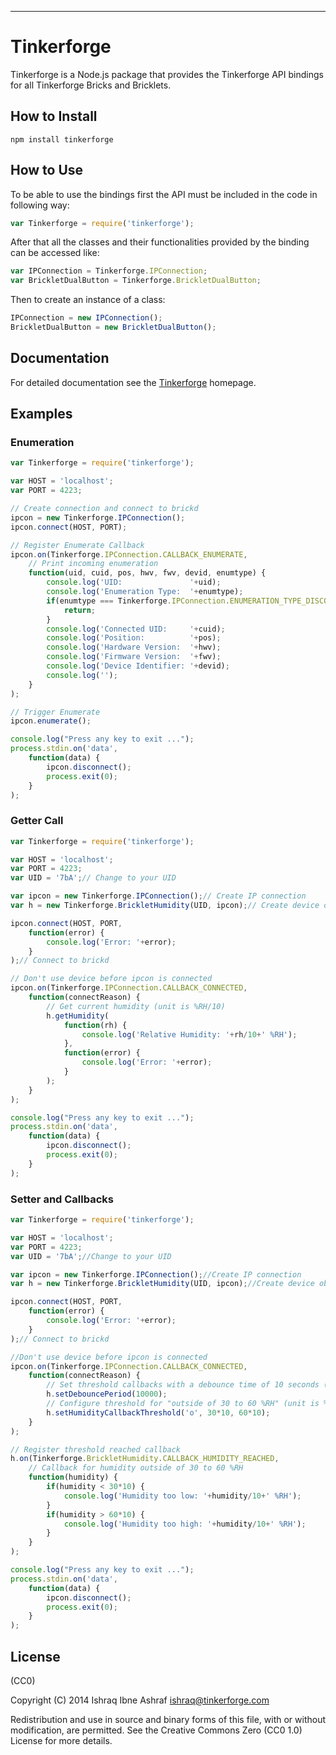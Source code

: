 <hr />

# Tinkerforge

Tinkerforge is a Node.js package that provides the
Tinkerforge API bindings for all Tinkerforge Bricks
and Bricklets.

## How to Install

```
npm install tinkerforge
```

## How to Use

To be able to use the bindings first the API must be
included in the code in following way:

```js
var Tinkerforge = require('tinkerforge');
```

After that all the classes and their functionalities
provided by the binding can be accessed like:

```js
var IPConnection = Tinkerforge.IPConnection;
var BrickletDualButton = Tinkerforge.BrickletDualButton;
```

Then to create an instance of a class:

```js
IPConnection = new IPConnection();
BrickletDualButton = new BrickletDualButton();
```

## Documentation

For detailed documentation see the [Tinkerforge](http://www.tinkerforge.com/en/doc/Software/API_Bindings_JavaScript.html#api-documentation-and-examples) homepage.

## Examples

### Enumeration
```js
var Tinkerforge = require('tinkerforge');

var HOST = 'localhost';
var PORT = 4223;

// Create connection and connect to brickd
ipcon = new Tinkerforge.IPConnection();
ipcon.connect(HOST, PORT);

// Register Enumerate Callback
ipcon.on(Tinkerforge.IPConnection.CALLBACK_ENUMERATE,
    // Print incoming enumeration
    function(uid, cuid, pos, hwv, fwv, devid, enumtype) {
        console.log('UID:               '+uid);
        console.log('Enumeration Type:  '+enumtype);
        if(enumtype === Tinkerforge.IPConnection.ENUMERATION_TYPE_DISCONNECTED) {
            return;
        }
        console.log('Connected UID:     '+cuid);
        console.log('Position:          '+pos);
        console.log('Hardware Version:  '+hwv);
        console.log('Firmware Version:  '+fwv);
        console.log('Device Identifier: '+devid);
        console.log('');
    }
);

// Trigger Enumerate
ipcon.enumerate();

console.log("Press any key to exit ...");
process.stdin.on('data',
    function(data) {
        ipcon.disconnect();
        process.exit(0);
    }
);
```
### Getter Call
```js
var Tinkerforge = require('tinkerforge');

var HOST = 'localhost';
var PORT = 4223;
var UID = '7bA';// Change to your UID

var ipcon = new Tinkerforge.IPConnection();// Create IP connection
var h = new Tinkerforge.BrickletHumidity(UID, ipcon);// Create device object

ipcon.connect(HOST, PORT,
    function(error) {
        console.log('Error: '+error);        
    }
);// Connect to brickd

// Don't use device before ipcon is connected
ipcon.on(Tinkerforge.IPConnection.CALLBACK_CONNECTED,
    function(connectReason) {
        // Get current humidity (unit is %RH/10)
        h.getHumidity(
            function(rh) {
                console.log('Relative Humidity: '+rh/10+' %RH');
            },
            function(error) {
                console.log('Error: '+error);
            }
        );
    }
);

console.log("Press any key to exit ...");
process.stdin.on('data',
    function(data) {
        ipcon.disconnect();
        process.exit(0);
    }
);

```
### Setter and Callbacks
```js
var Tinkerforge = require('tinkerforge');

var HOST = 'localhost';
var PORT = 4223;
var UID = '7bA';//Change to your UID

var ipcon = new Tinkerforge.IPConnection();//Create IP connection
var h = new Tinkerforge.BrickletHumidity(UID, ipcon);//Create device object

ipcon.connect(HOST, PORT,
    function(error) {
        console.log('Error: '+error);        
    }
);// Connect to brickd

//Don't use device before ipcon is connected
ipcon.on(Tinkerforge.IPConnection.CALLBACK_CONNECTED,
    function(connectReason) {
        // Set threshold callbacks with a debounce time of 10 seconds (10000ms)
        h.setDebouncePeriod(10000); 
        // Configure threshold for "outside of 30 to 60 %RH" (unit is %RH/10)
        h.setHumidityCallbackThreshold('o', 30*10, 60*10);    
    }
);

// Register threshold reached callback
h.on(Tinkerforge.BrickletHumidity.CALLBACK_HUMIDITY_REACHED,
    // Callback for humidity outside of 30 to 60 %RH
    function(humidity) {
        if(humidity < 30*10) {
            console.log('Humidity too low: '+humidity/10+' %RH');
        }
        if(humidity > 60*10) {
            console.log('Humidity too high: '+humidity/10+' %RH');
        }
    }
);

console.log("Press any key to exit ...");
process.stdin.on('data',
    function(data) {
        ipcon.disconnect();
        process.exit(0);
    }
);

```
## License

(CC0)

Copyright (C) 2014 Ishraq Ibne Ashraf <ishraq@tinkerforge.com>

Redistribution and use in source and binary forms of this file,
with or without modification, are permitted. See the Creative
Commons Zero (CC0 1.0) License for more details.
